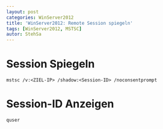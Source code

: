 ```yaml
---
layout: post
categories: WinServer2012
title: 'WinServer2012: Remote Session spiegeln'
tags: [WinServer2012, MSTSC]
autor: StehSa
---
```


# Session Spiegeln
    mstsc /v:<ZIEL-IP> /shadow:<Session-ID> /noconsentprompt
# Session-ID Anzeigen
    quser
